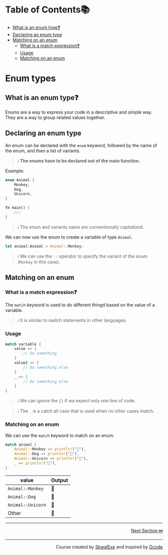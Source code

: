 # Table of Contents📚
- [What is an enum type❓](#what-is-an-enum-type)
- [Declaring an enum type](#declaring-an-enum-type)
- [Matching on an enum](#matching-on-an-enum)
  - [What is a match expression❓](#what-is-a-match-expression)
  - [Usage](#usage)
  - [Matching on an enum](#matching-on-an-enum-1)
    

# Enum types
## What is an enum type❓
Enums are a way to express your code in a descriptive and simple way.
They are a way to group related values together.
## Declaring an enum type
An enum can be declared with the `enum` keyword, followed by the name of the enum, and then a list of variants.
> ℹ️ **The enums have to be declared out of the main function.**

Example:
```rust
enum Animal {
    Monkey,
    Dog,
    Unicorn,
}

fn main() {
    ///
}
```
> ℹ️ The enum and variants name are conventionally capitalized.

We can now use the enum to create a variable of type `Animal`.
```rust
let animal:Animal = Animal::Monkey;
```
> ℹ️ We can use the `::` operator to specify the variant of the enum (`Monkey` in this case).

## Matching on an enum
### What is a match expression❓
The `match` keyword is used to do different thingd based on the value of a variable.
> ℹ️ It is similar to switch statements in other languages.

### Usage
```rust
match variable {
    value => {
        // Do something
    }
    value2 => {
        // Do something else
    }
    _ => {
        // Do something else
    }
}
``` 
> ℹ️ We can ignore the `{}` if wa expect only one line of code.

> ℹ️ The `_` is a catch all case that is used when no other cases match.

### Matching on an enum
We can use the `match` keyword to match on an enum.
```rust
match animal {
    Animal::Monkey => println!("🐒"),
    Animal::Dog => println!("🐶"),
    Animal::Unicorn => println!("🦄"),
    _ => println!("🤖"),
}
```
| value             | Output |
| ----------------- | ------ |
| `Animal::Monkey`  | 🐒      |
| `Animal::Dog`     | 🐶      |
| `Animal::Unicorn` | 🦄      |
| Other             | 🤖      |


---

<p align="right"><a href="../constants">Next Section ⏭️</a></p>


---

<p align="right">Course created by <a href="https://github.com/SkwalExe/" target="_blank">SkwalExe</a> and inspired by <a href="https://www.youtube.com/watch?v=vOMJlQ5B-M0&list=PLVvjrrRCBy2JSHf9tGxGKJ-bYAN_uDCUL" target="_blank">Dcode</a></p>